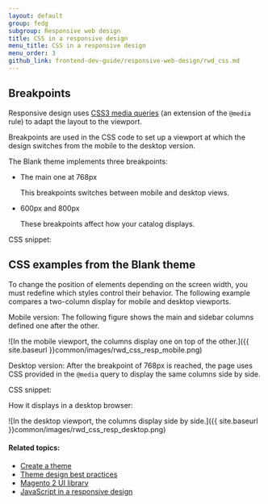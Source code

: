 ```yaml
---
layout: default
group: fedg
subgroup: Responsive web design
title: CSS in a responsive design
menu_title: CSS in a responsive design
menu_order: 3
github_link: frontend-dev-guide/responsive-web-design/rwd_css.md
---
```


<h2 id="fedg_rwd_css_break">Breakpoints</h2>

Responsive design uses <a href="http://www.w3.org/TR/css3-mediaqueries/" target="_blank">CSS3 media queries</a> (an extension of the `@media` rule) to adapt the layout to the viewport.

Breakpoints are used in the CSS code to set up a viewport at which the design switches from the mobile to the desktop version.

The Blank theme implements three breakpoints:

*	The main one at 768px

	This breakpoints switches between mobile and desktop views.

*	600px and 800px

	These breakpoints affect how your catalog displays.

CSS snippet:

<script src="https://gist.github.com/xcomSteveJohnson/be946288f49b228e04df.js"></script>

<h2 id="fedg_rwd_ex">CSS examples from the Blank theme</h2>

To change the position of elements depending on the screen width, you must redefine which styles control their behavior. The following example compares a two-column display for mobile and desktop viewports.

Mobile version: The following figure shows the main and sidebar columns defined one after the other.

![In the mobile viewport, the columns display one on top of the other.]({{ site.baseurl }}common/images/rwd_css_resp_mobile.png)

Desktop version: After the breakpoint of 768px is reached, the page uses CSS provided in the `@media` query to display the same columns side by side.

CSS snippet:

<script src="https://gist.github.com/xcomSteveJohnson/787060623b87ef506bc0.js"></script>

How it displays in a desktop browser:

![In the desktop viewport, the columns display side by side.]({{ site.baseurl }}common/images/rwd_css_resp_desktop.png)

#### Related topics:

*	<a href="{{ site.gdeurl }}frontend-dev-guide/themes/theme-create.html">Create a theme</a>
*	<a href="{{ site.gdeurl }}frontend-dev-guide/responsive-web-design/theme-best-practices.html">Theme design best practices</a>
*	<a href="{{ site.gdeurl }}frontend-dev-guide/css-topics/theme-ui-lib.html">Magento 2 UI library</a>
*	<a href="{{ site.gdeurl }}frontend-dev-guide/responsive-web-design/rwd_js.html">JavaScript in a responsive design</a>


